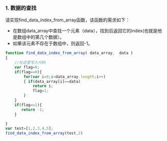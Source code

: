 ### 1.  数据的查找  
请实现find_data_index_from_array函数，该函数的需求如下：  
-	在数组data_array中查找一个元素（data），找到后返回它的index(也就是他是数组中的第几个数据）。  
-	如果该元素不存在于数组中，则返回-1。  
```js
function find_data_index_from_array( data_array,  data )
{
    //在这里写入代码
    var flag=0;
    if(flag==0){
        for(var i=0;i<data_array.length;i++)
        { if(data_array[i]==data)
            return i;
            flag=1;
        }
    }
    if(flag==1){
       return -1;
    }
    
}
var test=[1,2,3,4,5];
find_data_index_from_array(test,2)
```

